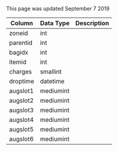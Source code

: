 This page was updated September 7 2019

| Column   | Data Type | Description |
| -------- | --------- | ----------- |
| zoneid   | int       |             |
| parentid | int       |             |
| bagidx   | int       |             |
| itemid   | int       |             |
| charges  | smallint  |             |
| droptime | datetime  |             |
| augslot1 | mediumint |             |
| augslot2 | mediumint |             |
| augslot3 | mediumint |             |
| augslot4 | mediumint |             |
| augslot5 | mediumint |             |
| augslot6 | mediumint |             |